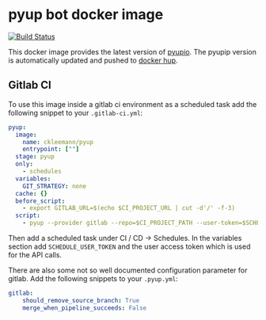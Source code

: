 # pyup bot docker image
[![Build Status](https://travis-ci.org/ckleemann/docker-pyup.svg?branch=master)](https://travis-ci.org/ckleemann/docker-pyup)

This docker image provides the latest version of [pyupio](https://pypi.org/project/pyupio/). The pyupip version is automatically updated and pushed to [docker hup](https://hub.docker.com/r/ckleemann/pyup).

## Gitlab CI
To use this image inside a gitlab ci environment as a scheduled task add the following snippet to your ```.gitlab-ci.yml```:

```yaml
pyup:
  image:
    name: ckleemann/pyup
    entrypoint: [""]
  stage: pyup
  only:
    - schedules
  variables:
    GIT_STRATEGY: none
  cache: {}
  before_script:
    - export GITLAB_URL=$(echo $CI_PROJECT_URL | cut -d'/' -f-3)
  script:
    - pyup --provider gitlab --repo=$CI_PROJECT_PATH --user-token=$SCHEDULE_USER_TOKEN@$GITLAB_URL --branch $CI_COMMIT_REF_NAME
```
Then add a scheduled task under CI / CD -> Schedules. In the variables section add ```SCHEDULE_USER_TOKEN``` and the user access token which is used for the API calls.

There are also some not so well documented configuration parameter for gitlab. Add the following snippets to your ```.pyup.yml```:
```yaml
gitlab:
    should_remove_source_branch: True
    merge_when_pipeline_succeeds: False
```
